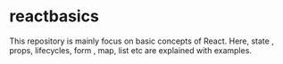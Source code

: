 # reactbasics
This repository is mainly focus on basic concepts of React. Here, state , props, lifecycles, form , map, list etc are explained with examples. 
